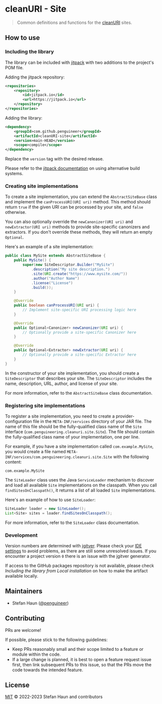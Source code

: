 # cleanURI - Site

> Common definitions and functions for the [cleanURI](https://github.com/penguineer/cleanURI) sites.


## How to use

### Including the library

The library can be included with [jitpack](https://jitpack.io/) with two additions to the project's POM file.

Adding the jitpack repository:
```xml
<repositories>
    <repository>
        <id>jitpack.io</id>
        <url>https://jitpack.io</url>
    </repository>
</repositories>
```

Adding the library:
```xml
<dependency>
    <groupId>com.github.penguineer</groupId>
    <artifactId>cleanURI-site</artifactId>
    <version>main-HEAD</version>
    <scope>compile</scope>
</dependency>
```
Replace the `version` tag with the desired release.

Please refer to the [jitpack documentation](https://jitpack.io/) on using alternative build systems.


### Creating site implementations

To create a site implementation, you can extend the `AbstractSiteBase` class and implement the `canProcessURI(URI uri)` method. This method should return `true` if the given URI can be processed by your site, and `false` otherwise.

You can also optionally override the `newCanonizer(URI uri)` and `newExtractor(URI uri)` methods to provide site-specific canonizers and extractors. If you don't override these methods, they will return an empty `Optional`.

Here's an example of a site implementation:

```java
public class MySite extends AbstractSiteBase {
    public MySite() {
        super(new SiteDescriptor.Builder("MySite")
            .description("My site description.")
            .site(URI.create("https://www.mysite.com/"))
            .author("Author Name")
            .license("License")
            .build());
    }

    @Override
    public boolean canProcessURI(URI uri) {
        // Implement site-specific URI processing logic here
    }

    @Override
    public Optional<Canonizer> newCanonizer(URI uri) {
        // Optionally provide a site-specific Canonizer here
    }

    @Override
    public Optional<Extractor> newExtractor(URI uri) {
        // Optionally provide a site-specific Extractor here
    }
}
```

In the constructor of your site implementation, you should create a `SiteDescriptor` that describes your site. The `SiteDescriptor` includes the name, description, URL, author, and license of your site.

For more information, refer to the `AbstractSiteBase` class documentation.


### Registering site implementations

To register a site implementation, you need to create a provider-configuration file in the `META-INF/services` directory of your JAR file. The name of this file should be the fully-qualified class name of the `Site` interface (`com.penguineering.cleanuri.site.Site`). The file should contain the fully-qualified class name of your implementation, one per line.

For example, if you have a site implementation called `com.example.MySite`, you would create a file named `META-INF/services/com.penguineering.cleanuri.site.Site` with the following content:

```
com.example.MySite
```

The `SiteLoader` class uses the Java `ServiceLoader` mechanism to discover and load all available `Site` implementations on the classpath. When you call `findSitesOnClasspath()`, it returns a list of all loaded `Site` implementations.

Here's an example of how to use `SiteLoader`:

```java
SiteLoader loader = new SiteLoader();
List<Site> sites = loader.findSitesOnClasspath();
```

For more information, refer to the `SiteLoader` class documentation.

### Development

Version numbers are determined with [jgitver](https://jgitver.github.io/).
Please check your [IDE settings](https://jgitver.github.io/#_ides_usage) to avoid problems, as there are still some unresolved issues.
If you encounter a project version `0` there is an issue with the jgitver generator.

If access to the GitHub packages repository is not available, please check *Including the library from Local installation* on how to make the artifact available locally. 


## Maintainers

* Stefan Haun ([@penguineer](https://github.com/penguineer))


## Contributing

PRs are welcome!

If possible, please stick to the following guidelines:

* Keep PRs reasonably small and their scope limited to a feature or module within the code.
* If a large change is planned, it is best to open a feature request issue first, then link subsequent PRs to this issue, so that the PRs move the code towards the intended feature.


## License

[MIT](LICENSE.txt) © 2022-2023 Stefan Haun and contributors

